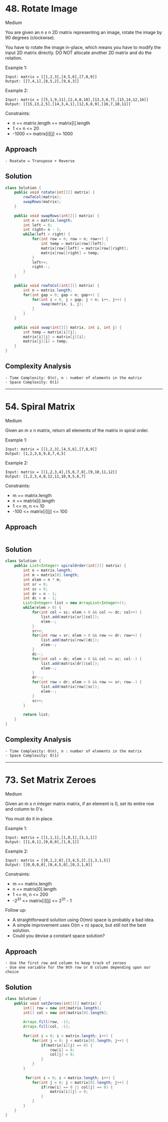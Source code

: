 # 48. Rotate Image
Medium


You are given an n x n 2D matrix representing an image, rotate the image by 90 degrees (clockwise).

You have to rotate the image in-place, which means you have to modify the input 2D matrix directly. DO NOT allocate another 2D matrix and do the rotation.

 

Example 1:

```
Input: matrix = [[1,2,3],[4,5,6],[7,8,9]]
Output: [[7,4,1],[8,5,2],[9,6,3]]
```
Example 2:

```
Input: matrix = [[5,1,9,11],[2,4,8,10],[13,3,6,7],[15,14,12,16]]
Output: [[15,13,2,5],[14,3,4,1],[12,6,8,9],[16,7,10,11]]
 ```

Constraints:

- n == matrix.length == matrix[i].length
- 1 <= n <= 20
- -1000 <= matrix[i][j] <= 1000

## Approach
```
- Roatate = Transpose + Reverse
```

## Solution
```java
class Solution {
    public void rotate(int[][] matrix) {
        rowToCol(matrix);
        swapRows(matrix);
    }
    
    public void swapRows(int[][] matrix) {
        int n = matrix.length;
        int left = 0;
        int right= n - 1;
        while(left < right) {
            for(int row = 0; row < n; row++) {
                int temp = matrix[row][left];
                matrix[row][left] = matrix[row][right];
                matrix[row][right] = temp;
            }
            left++;
            right--;
        }
    }
    
    public void rowToCol(int[][] matrix) {
        int n = matrix.length;
        for(int gap = 0; gap < n; gap++) {
            for(int i = 0, j = gap; j < n; i++, j++) {
                swap(matrix, i, j);
            }
        }
    }
    
    public void swap(int[][] matrix, int i, int j) {
        int temp = matrix[i][j];
        matrix[i][j] = matrix[j][i];
        matrix[j][i] = temp;
    }
}
```

## Complexity Analysis
```
- Time Complexity: O(n), n : number of elements in the matrix
- Space Complexity: O(1)
```
---
# 54. Spiral Matrix
Medium


Given an m x n matrix, return all elements of the matrix in spiral order.

 

Example 1:
```
Input: matrix = [[1,2,3],[4,5,6],[7,8,9]]
Output: [1,2,3,6,9,8,7,4,5]
```
Example 2:
```
Input: matrix = [[1,2,3,4],[5,6,7,8],[9,10,11,12]]
Output: [1,2,3,4,8,12,11,10,9,5,6,7]
 ```

Constraints:

- m == matrix.length
- n == matrix[i].length
- 1 <= m, n <= 10
- -100 <= matrix[i][j] <= 100

## Approach
```

```

## Solution
```java
class Solution {
    public List<Integer> spiralOrder(int[][] matrix) {
        int n = matrix.length;
        int m = matrix[0].length;
        int elem = n * m;
        int sr = 0;
        int sc = 0;
        int dr = n - 1;
        int dc = m - 1;
        List<Integer> list = new ArrayList<Integer>();
        while(elem > 0) {
            for(int col = sc; elem > 0 && col <= dc; col++) {
                list.add(matrix[sr][col]);
                elem--;
            }
            sr++;
            for(int row = sr; elem > 0 && row <= dr; row++) {
                list.add(matrix[row][dc]);
                elem--;
            }
            dc--;
            for(int col = dc; elem > 0 && col >= sc; col--) {
                list.add(matrix[dr][col]);
                elem--;
            }
            dr--;
            for(int row = dr; elem > 0 && row >= sr; row--) {
                list.add(matrix[row][sc]);
                elem--;
            }
            sc++;
        }
        
        return list;
    }
}
```

## Complexity Analysis
```
- Time Complexity: O(n), n : number of elements in the matrix
- Space Complexity: O(1)
```
---
# 73. Set Matrix Zeroes
Medium

Given an m x n integer matrix matrix, if an element is 0, set its entire row and column to 0's.

You must do it in place.

 

Example 1:
```
Input: matrix = [[1,1,1],[1,0,1],[1,1,1]]
Output: [[1,0,1],[0,0,0],[1,0,1]]
```
Example 2:
```
Input: matrix = [[0,1,2,0],[3,4,5,2],[1,3,1,5]]
Output: [[0,0,0,0],[0,4,5,0],[0,3,1,0]]
 ```

Constraints:

- m == matrix.length
- n == matrix[0].length
- 1 <= m, n <= 200
- -2<sup>31</sup> <= matrix[i][j] <= 2<sup>31</sup> - 1
 

Follow up:

- A straightforward solution using O(mn) space is probably a bad idea.
- A simple improvement uses O(m + n) space, but still not the best solution.
- Could you devise a constant space solution?

## Approach
```
- Use the first row and column to keep track of zeroes
- Use one variable for the 0th row or 0 column depending upon our choice
```

## Solution
```java
class Solution {
    public void setZeroes(int[][] matrix) {
        int[] row = new int[matrix.length];
        int[] col = new int[matrix[0].length];
        
        Arrays.fill(row, -1);
        Arrays.fill(col, -1);
        
        for(int i = 0; i < matrix.length; i++) {
            for(int j = 0; j < matrix[0].length; j++) {
                if(matrix[i][j] == 0) {
                    row[i] = 0;
                    col[j] = 0;
                }
            }
        }
        
         for(int i = 0; i < matrix.length; i++) {
            for(int j = 0; j < matrix[0].length; j++) {
                if(row[i] == 0 || col[j] == 0) {
                    matrix[i][j] = 0;
                }
            }
        }
    }
}
```

